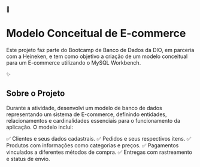  📌 <h1>Modelo Conceitual de E-commerce</h1>
<p>Este projeto faz parte do Bootcamp de Banco de Dados da DIO, em parceria com a Heineken, e tem como objetivo a criação de um modelo conceitual para um E-commerce utilizando o MySQL Workbench.</p>

✨ <h2>Sobre o Projeto</h2>
Durante a atividade, desenvolvi um modelo de banco de dados representando um sistema de E-commerce, definindo entidades, relacionamentos e cardinalidades essenciais para o funcionamento da aplicação. O modelo inclui:

✅ Clientes e seus dados cadastrais.
✅ Pedidos e seus respectivos itens.
✅ Produtos com informações como categorias e preços.
✅ Pagamentos vinculados a diferentes métodos de compra.
✅ Entregas com rastreamento e status de envio.
